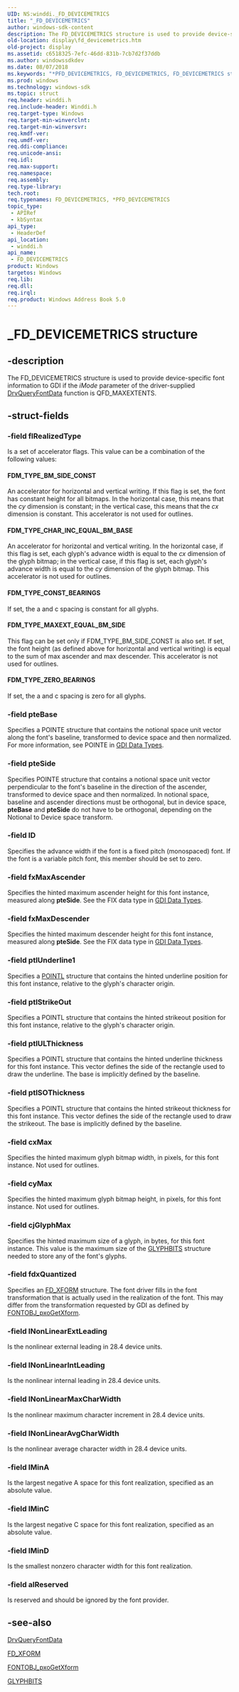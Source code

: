 ```yaml
---
UID: NS:winddi._FD_DEVICEMETRICS
title: "_FD_DEVICEMETRICS"
author: windows-sdk-content
description: The FD_DEVICEMETRICS structure is used to provide device-specific font information to GDI if the iMode parameter of the driver-supplied DrvQueryFontData function is QFD_MAXEXTENTS.
old-location: display\fd_devicemetrics.htm
old-project: display
ms.assetid: c6518325-7efc-46dd-831b-7cb7d2f37ddb
ms.author: windowssdkdev
ms.date: 08/07/2018
ms.keywords: "*PFD_DEVICEMETRICS, FD_DEVICEMETRICS, FD_DEVICEMETRICS structure [Display Devices], PFD_DEVICEMETRICS, PFD_DEVICEMETRICS structure pointer [Display Devices], _FD_DEVICEMETRICS, display.fd_devicemetrics, grstrcts_56d66436-e791-4e40-8764-8a15ae4b6853.xml, winddi/FD_DEVICEMETRICS, winddi/PFD_DEVICEMETRICS"
ms.prod: windows
ms.technology: windows-sdk
ms.topic: struct
req.header: winddi.h
req.include-header: Winddi.h
req.target-type: Windows
req.target-min-winverclnt: 
req.target-min-winversvr: 
req.kmdf-ver: 
req.umdf-ver: 
req.ddi-compliance: 
req.unicode-ansi: 
req.idl: 
req.max-support: 
req.namespace: 
req.assembly: 
req.type-library: 
tech.root: 
req.typenames: FD_DEVICEMETRICS, *PFD_DEVICEMETRICS
topic_type:
 - APIRef
 - kbSyntax
api_type:
 - HeaderDef
api_location:
 - winddi.h
api_name:
 - FD_DEVICEMETRICS
product: Windows
targetos: Windows
req.lib: 
req.dll: 
req.irql: 
req.product: Windows Address Book 5.0
---
```


# _FD_DEVICEMETRICS structure


## -description


The FD_DEVICEMETRICS structure is used to provide device-specific font information to GDI if the <i>iMode</i> parameter of the driver-supplied <a href="https://msdn.microsoft.com/library/windows/hardware/ff556264">DrvQueryFontData</a> function is QFD_MAXEXTENTS.


## -struct-fields




### -field flRealizedType

Is a set of accelerator flags. This value can be a combination of the following values:





#### FDM_TYPE_BM_SIDE_CONST

An accelerator for horizontal and vertical writing. If this flag is set, the font has constant height for all bitmaps. In the horizontal case, this means that the <i>cy</i> dimension is constant; in the vertical case, this means that the <i>cx</i> dimension is constant. This accelerator is not used for outlines.





#### FDM_TYPE_CHAR_INC_EQUAL_BM_BASE

An accelerator for horizontal and vertical writing. In the horizontal case, if this flag is set, each glyph's advance width is equal to the <i>cx</i> dimension of the glyph bitmap; in the vertical case, if this flag is set, each glyph's advance width is equal to the <i>cy</i> dimension of the glyph bitmap. This accelerator is not used for outlines.





#### FDM_TYPE_CONST_BEARINGS

If set, the a and c spacing is constant for all glyphs.





#### FDM_TYPE_MAXEXT_EQUAL_BM_SIDE

This flag can be set only if FDM_TYPE_BM_SIDE_CONST is also set. If set, the font height (as defined above for horizontal and vertical writing) is equal to the sum of max ascender and max descender. This accelerator is not used for outlines.





#### FDM_TYPE_ZERO_BEARINGS

If set, the a and c spacing is zero for all glyphs.


### -field pteBase

Specifies a POINTE structure that contains the notional space unit vector along the font's baseline, transformed to device space and then normalized. For more information, see POINTE in <a href="https://msdn.microsoft.com/2054aa16-6d86-4db3-8b16-4570b0374e23">GDI Data Types</a>.


### -field pteSide

Specifies POINTE structure that contains a notional space unit vector perpendicular to the font's baseline in the direction of the ascender, transformed to device space and then normalized. In notional space, baseline and ascender directions must be orthogonal, but in device space, <b>pteBase</b> and <b>pteSide</b> do not have to be orthogonal, depending on the Notional to Device space transform.


### -field lD

Specifies the advance width if the font is a fixed pitch (monospaced) font. If the font is a variable pitch font, this member should be set to zero.


### -field fxMaxAscender

Specifies the hinted maximum ascender height for this font instance, measured along <b>pteSide</b>. See the FIX data type in <a href="https://msdn.microsoft.com/2054aa16-6d86-4db3-8b16-4570b0374e23">GDI Data Types</a>.


### -field fxMaxDescender

Specifies the hinted maximum descender height for this font instance, measured along <b>pteSide</b>. See the FIX data type in <a href="https://msdn.microsoft.com/2054aa16-6d86-4db3-8b16-4570b0374e23">GDI Data Types</a>.


### -field ptlUnderline1

Specifies a <a href="https://msdn.microsoft.com/library/windows/hardware/ff569166">POINTL</a> structure that contains the hinted underline position for this font instance, relative to the glyph's character origin.


### -field ptlStrikeOut

Specifies a POINTL structure that contains the hinted strikeout position for this font instance, relative to the glyph's character origin.


### -field ptlULThickness

Specifies a POINTL structure that contains the hinted underline thickness for this font instance. This vector defines the side of the rectangle used to draw the underline. The base is implicitly defined by the baseline.


### -field ptlSOThickness

Specifies a POINTL structure that contains the hinted strikeout thickness for this font instance. This vector defines the side of the rectangle used to draw the strikeout. The base is implicitly defined by the baseline.


### -field cxMax

Specifies the hinted maximum glyph bitmap width, in pixels, for this font instance. Not used for outlines.


### -field cyMax

Specifies the hinted maximum glyph bitmap height, in pixels, for this font instance. Not used for outlines.


### -field cjGlyphMax

Specifies the hinted maximum size of a glyph, in bytes, for this font instance. This value is the maximum size of the <a href="https://msdn.microsoft.com/library/windows/hardware/ff566818">GLYPHBITS</a> structure needed to store any of the font's glyphs.


### -field fdxQuantized

Specifies an <a href="https://msdn.microsoft.com/library/windows/hardware/ff565636">FD_XFORM</a> structure. The font driver fills in the font transformation that is actually used in the realization of the font. This may differ from the transformation requested by GDI as defined by <a href="https://msdn.microsoft.com/library/windows/hardware/ff566008">FONTOBJ_pxoGetXform</a>.


### -field lNonLinearExtLeading

Is the nonlinear external leading in 28.4 device units.


### -field lNonLinearIntLeading

Is the nonlinear internal leading in 28.4 device units.


### -field lNonLinearMaxCharWidth

Is the nonlinear maximum character increment in 28.4 device units.


### -field lNonLinearAvgCharWidth

Is the nonlinear average character width in 28.4 device units.


### -field lMinA

Is the largest negative A space for this font realization, specified as an absolute value.


### -field lMinC

Is the largest negative C space for this font realization, specified as an absolute value.


### -field lMinD

Is the smallest nonzero character width for this font realization.


### -field alReserved

Is reserved and should be ignored by the font provider.


## -see-also




<a href="https://msdn.microsoft.com/library/windows/hardware/ff556264">DrvQueryFontData</a>



<a href="https://msdn.microsoft.com/library/windows/hardware/ff565636">FD_XFORM</a>



<a href="https://msdn.microsoft.com/library/windows/hardware/ff566008">FONTOBJ_pxoGetXform</a>



<a href="https://msdn.microsoft.com/library/windows/hardware/ff566818">GLYPHBITS</a>
 

 

